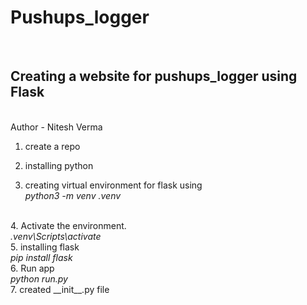 # Pushups_logger
<br>
<h2>Creating a website for pushups_logger using Flask</h2>
<br>
Author - Nitesh Verma
<br>

1. create a repo<br>

2. installing python<br>

3. creating virtual environment for flask using<br>
<i>python3 -m venv .venv</i>
<br>
4. Activate the environment.<br>
<i>.venv\Scripts\activate</i>
<br>
5. installing flask<br>
<i>pip install flask</i>
<br>
6. Run app<br>
<i>python run.py</i>
<br>
7. created __init__.py file<br>


